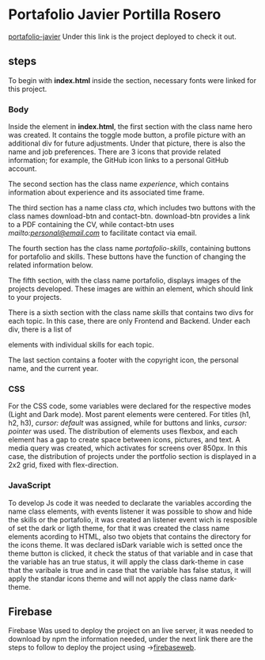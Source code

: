 # Portafolio Javier Portilla Rosero

[portafolio-javier](https://portafolio-javier-p.web.app/) Under this link is the project deployed to check it out.

## steps

To begin with **index.html** inside the *<head>* section, necessary fonts were linked for this project.

### Body

Inside the *<body>* element in **index.html**, the first section with the class name hero was created. It contains the toggle mode button, a profile picture with an additional div for future adjustments. Under that picture, there is also the name and job preferences. There are 3 icons that provide related information; for example, the GitHub icon links to a personal GitHub account.

The second section has the class name *experience*, which contains information about experience and its associated time frame.

The third section has a name class *cta*, which includes two buttons with the class names download-btn and contact-btn. download-btn provides a link to a PDF containing the CV, while contact-btn uses *mailto:personal@email.com* to facilitate contact via email.

The fourth section has the class name *portafolio-skills*, containing buttons for portafolio and skills. These buttons have the function of changing the related information below.

The fifth section, with the class name portafolio, displays images of the projects developed. These images are within an *<a>* element, which should link to your projects.

There is a sixth section with the class name *skills* that contains two divs for each topic. In this case, there are only Frontend and Backend. Under each div, there is a list of *<p>* elements with individual skills for each topic.

The last section contains a footer with the copyright icon, the personal name, and the current year.

### CSS

For the CSS code, some variables were declared for the respective modes (Light and Dark mode). Most parent elements were centered. For titles (h1, h2, h3), *cursor: default* was assigned, while for buttons and links, *cursor: pointer* was used. The distribution of elements uses flexbox, and each element has a gap to create space between icons, pictures, and text. A media query was created, which activates for screens over 850px. In this case, the distribution of projects under the portfolio section is displayed in a 2x2 grid, fixed with flex-direction.

### JavaScript

To develop Js code it was needed to declarate the variables according the name class elements, with events listener it was possible to show and hide the skills or the portafolio, it was created an listener event wich is resposible of set the dark or ligth theme, for that it was created the class name elements acording to HTML, also two objets that contains the directory for the icons theme. It was declared isDark variable wich is setted once the theme button is clicked, it check the status of that variable and in case that the variable has an true status, it will apply the class dark-theme in case that the varibale is true and in case that the variable has false status, it will apply the standar icons theme and will not apply the class name dark-theme.

## Firebase

Firebase Was used to deploy the project on an live server, it was needed to download by npm the information needed, under the next link there are the steps to follow to deploy the project using ->[firebaseweb](https://firebase.google.com/docs/hosting?authuser=0&_gl=1*61ulvf*_ga*MTcwOTE2MDA1Ni4xNjk2NjA3ODU2*_ga_CW55HF8NVT*MTY5NjY4OTk1OS4yLjEuMTY5NjY4OTk4NC4zNS4wLjA.&hl=es-419#implementation_path).